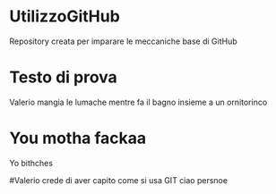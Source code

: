 
# UtilizzoGitHub
Repository creata per imparare le meccaniche base di GitHub

# Testo di prova
Valerio mangia le lumache mentre fa il bagno insieme a un ornitorinco

# You motha fackaa
Yo bithches

#Valerio crede di aver capito come si usa GIT
ciao persnoe

